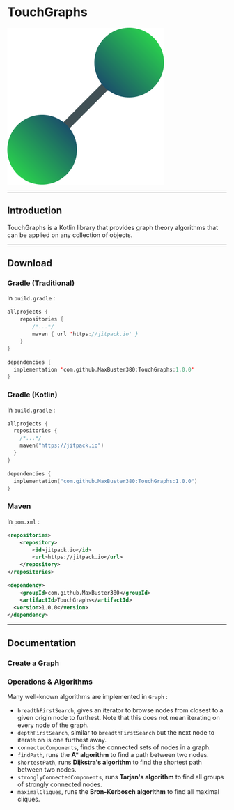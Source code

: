 # TouchGraphs

![icon.svg](icon.svg)

---

## Introduction

TouchGraphs is a Kotlin library that provides graph theory algorithms that can be applied on any collection of objects.

---

## Download

### Gradle (Traditional)

In `build.gradle` :

```kt
allprojects {
	repositories {
		/*...*/
		maven { url 'https://jitpack.io' }
	}
}
```

```kt
dependencies {
  implementation 'com.github.MaxBuster380:TouchGraphs:1.0.0'
}
```

### Gradle (Kotlin)

In `build.gradle` :

```kt
allprojects {
  repositories {
    /*...*/
    maven("https://jitpack.io")
  }
}
```

```kt
dependencies {
  implementation("com.github.MaxBuster380:TouchGraphs:1.0.0")
}
```

### Maven

In `pom.xml` :

```xml
<repositories>
	<repository>
	    <id>jitpack.io</id>
	    <url>https://jitpack.io</url>
	</repository>
</repositories>
```

```xml
<dependency>
    <groupId>com.github.MaxBuster380</groupId>
    <artifactId>TouchGraphs</artifactId>
  <version>1.0.0</version>
</dependency>
```

---

## Documentation

### Create a Graph

###  

### Operations & Algorithms

Many well-known algorithms are implemented in `Graph` :

- `breadthFirstSearch`, gives an iterator to browse nodes from closest to a given origin node to furthest. Note that
  this does not mean iterating on every node of the graph.
- `depthFirstSearch`, similar to `breadthFirstSearch` but the next node to iterate on is one furthest away.
- `connectedComponents`, finds the connected sets of nodes in a graph.
- `findPath`, runs the **A\* algorithm** to find a path between two nodes.
- `shortestPath`, runs **Dijkstra's algorithm** to find the shortest path between two nodes.
- `stronglyConnectedComponents`, runs **Tarjan's algorithm** to find all groups of strongly connected nodes.
- `maximalCliques`, runs the **Bron-Kerbosch algorithm** to find all maximal cliques.
